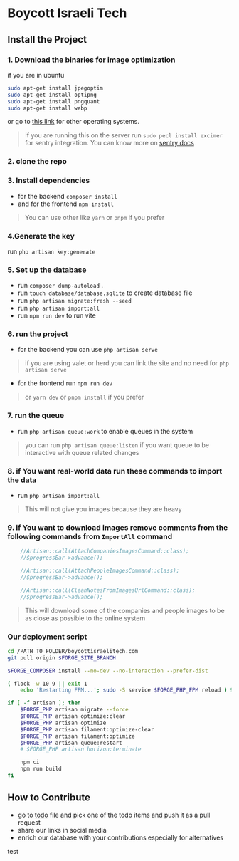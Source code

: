# Boycott Israeli Tech

## Install the Project

### 1. Download the binaries for image optimization

if you are in ubuntu

```bash
sudo apt-get install jpegoptim
sudo apt-get install optipng
sudo apt-get install pngquant
sudo apt-get install webp
```

or go to [this link](https://github.com/spatie/image-optimizer?tab=readme-ov-file) for other operating systems.

> If you are running this on the server run `sudo pecl install excimer` for sentry integration. You can know
> more on [sentry docs](https://docs.sentry.io/platforms/php/guides/laravel/)

### 2. clone the repo

### 3. Install dependencies

- for the backend `composer install`
- and for the frontend `npm install`

> You can use other like `yarn` or `pnpm` if you prefer

### 4.Generate the key

run `php artisan key:generate`

### 5. Set up the database

- run `composer dump-autoload` .
- run `touch database/database.sqlite` to create database file
- run `php artisan migrate:fresh --seed`
- run `php artisan import:all`
- run `npm run dev` to run vite

### 6. run the project

- for the backend you can use `php artisan serve`

> if you are using valet or herd you can link the site and no need for `php artisan serve`

- for the frontend run `npm run dev`

> or `yarn dev` or `pnpm install` if you prefer

### 7. run the queue

- run `php artisan queue:work` to enable queues in the system

> you can run `php artisan queue:listen` if you want queue to be interactive with queue related changes

### 8. if You want real-world data run these commands to import the data

- run `php artisan import:all`

> This will not give you images because they are heavy

### 9. if You want to download images remove comments from the following commands from `ImportAll` command

```php
    //Artisan::call(AttachCompaniesImagesCommand::class);
    //$progressBar->advance();

    //Artisan::call(AttachPeopleImagesCommand::class);
    //$progressBar->advance();

    //Artisan::call(CleanNotesFromImagesUrlCommand::class);
    //$progressBar->advance();
```

> This will download some of the companies and people images to be as close as possible to the online system

### Our deployment script

```bash
cd /PATH_TO_FOLDER/boycottisraelitech.com
git pull origin $FORGE_SITE_BRANCH

$FORGE_COMPOSER install --no-dev --no-interaction --prefer-dist

( flock -w 10 9 || exit 1
    echo 'Restarting FPM...'; sudo -S service $FORGE_PHP_FPM reload ) 9>/tmp/fpmlock

if [ -f artisan ]; then
    $FORGE_PHP artisan migrate --force
    $FORGE_PHP artisan optimize:clear
    $FORGE_PHP artisan optimize
    $FORGE_PHP artisan filament:optimize-clear
    $FORGE_PHP artisan filament:optimize
    $FORGE_PHP artisan queue:restart
    # $FORGE_PHP artisan horizon:terminate

    npm ci
    npm run build
fi
```

## How to Contribute

- go to [todo](./todo.md) file and pick one of the todo items and push it as a pull request
- share our links in social media
- enrich our database with your contributions especially for alternatives

test
